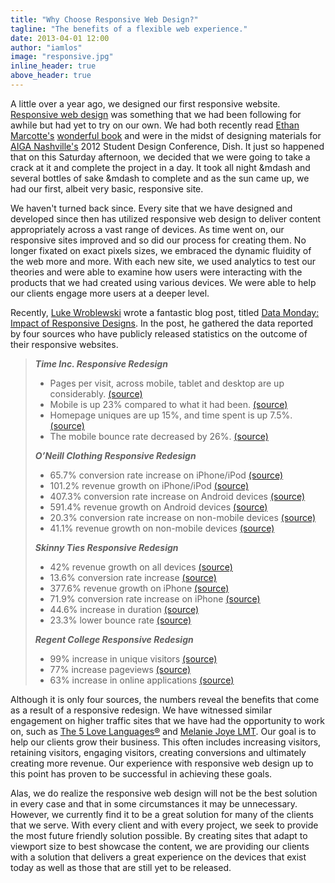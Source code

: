 ```yaml
---
title: "Why Choose Responsive Web Design?"
tagline: "The benefits of a flexible web experience."
date: 2013-04-01 12:00
author: "iamlos"
image: "responsive.jpg"
inline_header: true
above_header: true
---
```


A little over a year ago, we designed our first responsive website. <a href="http://alistapart.com/article/responsive-web-design" target="_blank">Responsive web design</a> was something that we had been following for awhile but had yet to try on our own. We had both recently read <a href="http://ethanmarcotte.com" target="_blank">Ethan Marcotte's</a> <a href="http://www.abookapart.com/products/responsive-web-design" target="_blank">wonderful book</a> and were in the midst of designing materials for <a href="http://nashville.aiga.org" target="_blank">AIGA Nashville's</a> 2012 Student Design Conference, Dish. It just so happened that on this Saturday afternoon, we decided that we were going to take a crack at it and complete the project in a day. It took all night &mdash and several bottles of sake &mdash to complete and as the sun came up, we had our first, albeit very basic, responsive site.

We haven't turned back since. Every site that we have designed and developed since then has utilized responsive web design to deliver content appropriately across a vast range of devices. As time went on, our responsive sites improved and so did our process for creating them. No longer fixated on exact pixels sizes, we embraced the dynamic fluidity of the web more and more. With each new site, we used analytics to test our theories and were able to examine how users were interacting with the products that we had created using various devices. We were able to help our clients engage more users at a deeper level.

Recently, <a href="http://www.lukew.com" target="_blank">Luke Wroblewski</a> wrote a fantastic blog post, titled <a href="http://www.lukew.com/ff/entry.asp?1691" target="_blank">Data Monday: Impact of Responsive Designs</a>. In the post, he gathered the data reported by four sources who have publicly released statistics on the outcome of their responsive websites.

> **_Time Inc. Responsive Redesign_**
>
> - Pages per visit, across mobile, tablet and desktop are up considerably. <a href="http://www.magazine.org/timecom-gm-craig-ettinger-bringing-responsive-web-design-iconic-brand" target="_blank">(source)</a>
> - Mobile is up 23% compared to what it had been. <a href="http://www.magazine.org/timecom-gm-craig-ettinger-bringing-responsive-web-design-iconic-brand" target="_blank">(source)</a>
> - Homepage uniques are up 15%, and time spent is up 7.5%. <a href="http://www.magazine.org/timecom-gm-craig-ettinger-bringing-responsive-web-design-iconic-brand" target="_blank">(source)</a>
> - The mobile bounce rate decreased by 26%. <a href="http://www.magazine.org/timecom-gm-craig-ettinger-bringing-responsive-web-design-iconic-brand" target="_blank">(source)</a>
>
> **_O’Neill Clothing Responsive Redesign_**
>
> - 65.7% conversion rate increase on iPhone/iPod <a href="http://electricpulp.com/notes/you-like-apples/" target="_blank">(source)</a>
> - 101.2% revenue growth on iPhone/iPod <a href="http://electricpulp.com/notes/you-like-apples/" target="_blank">(source)</a>
> - 407.3% conversion rate increase on Android devices <a href="http://electricpulp.com/notes/you-like-apples/" target="_blank">(source)</a>
> - 591.4% revenue growth on Android devices <a href="http://electricpulp.com/notes/you-like-apples/" target="_blank">(source)</a>
> - 20.3% conversion rate increase on non-mobile devices <a href="http://electricpulp.com/notes/you-like-apples/" target="_blank">(source)</a>
> - 41.1% revenue growth on non-mobile devices <a href="http://electricpulp.com/notes/you-like-apples/" target="_blank">(source)</a>
>
> **_Skinny Ties Responsive Redesign_**
>
> - 42% revenue growth on all devices <a href="http://gravitydept.com/blog/skinny-ties-and-responsive-ecommerce/" target="_blank">(source)</a>
> - 13.6% conversion rate increase <a href="http://gravitydept.com/blog/skinny-ties-and-responsive-ecommerce/" target="_blank">(source)</a>
> - 377.6% revenue growth on iPhone <a href="http://gravitydept.com/blog/skinny-ties-and-responsive-ecommerce/" target="_blank">(source)</a>
> - 71.9% conversion rate increase on iPhone <a href="http://gravitydept.com/blog/skinny-ties-and-responsive-ecommerce/" target="_blank">(source)</a>
> - 44.6% increase in duration <a href="http://gravitydept.com/blog/skinny-ties-and-responsive-ecommerce/" target="_blank">(source)</a>
> - 23.3% lower bounce rate <a href="http://gravitydept.com/blog/skinny-ties-and-responsive-ecommerce/" target="_blank">(source)</a>
>
> **_Regent College Responsive Redesign_**
>
> - 99% increase in unique visitors <a href="http://domain7.com/work/regent-college" target="_blank">(source)</a>
> - 77% increase pageviews <a href="http://domain7.com/work/regent-college" target="_blank">(source)</a>
> - 63% increase in online applications <a href="http://domain7.com/work/regent-college" target="_blank">(source)</a>

Although it is only four sources, the numbers reveal the benefits that come as a result of a responsive redesign. We have witnessed similar engagement on higher traffic sites that we have had the opportunity to work on, such as [The 5 Love Languages®](/case-studies/the-5-love-languages/) and [Melanie Joye LMT](/case-studies/melanie-joye-lmt/). Our goal is to help our clients grow their business. This often includes increasing visitors, retaining visitors, engaging visitors, creating conversions and ultimately creating more revenue. Our experience with responsive web design up to this point has proven to be successful in achieving these goals.

Alas, we do realize the responsive web design will not be the best solution in every case and that in some circumstances it may be unnecessary. However, we currently find it to be a great solution for many of the clients that we serve. With every client and with every project, we seek to provide the most future friendly solution possible. By creating sites that adapt to viewport size to best showcase the content, we are providing our clients with a solution that delivers a great experience on the devices that exist today as well as those that are still yet to be released.
